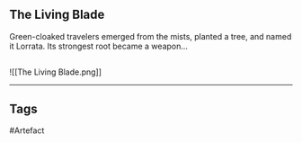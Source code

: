 ## The Living Blade
Green-cloaked travelers emerged from the mists, planted a tree,
and named it Lorrata. Its strongest root became a weapon...
## 
![[The Living Blade.png]]

---
## Tags
#Artefact